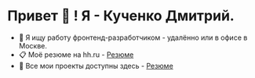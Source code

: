 # Привет 👋 ! Я - Кученко Дмитрий.

- 👀 Я ищу работу фронтенд-разработчиком - удалённо или в офисе в Москве.
- 📋 Моё резюме на hh.ru - [Резюме](https://hh.ru/resume/84a4ec51ff0c24e6e70039ed1f7961346d4652)
- 💞️ Все мои проекты доступны здесь - [Резюме](https://github.com/kuchenkodmitry/kuchenkodmitry.git)
